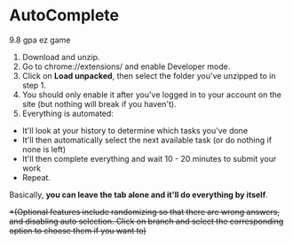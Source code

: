 # AutoComplete  
 9.8 gpa ez game  

 1. Download and unzip.
 2. Go to chrome://extensions/ and enable Developer mode.
 3. Click on **Load unpacked**, then select the folder you've unzipped to in step 1. 
 4. You should only enable it after you've logged in to your account on the site (but nothing will break if you haven't).
 5. Everything is automated:
  - It'll look at your history to determine which tasks you've done
  - It'll then automatically select the next available task (or do nothing if none is left)
  - It'll then complete everything and wait 10 - 20 minutes to submit your work
  - Repeat.
  
Basically, **you can leave the tab alone and it'll do everything by itself**.

~~*(Optional features include randomizing so that there are wrong answers, and disabling auto selection. Click on branch and select the corresponding option to choose them if you want to)~~
